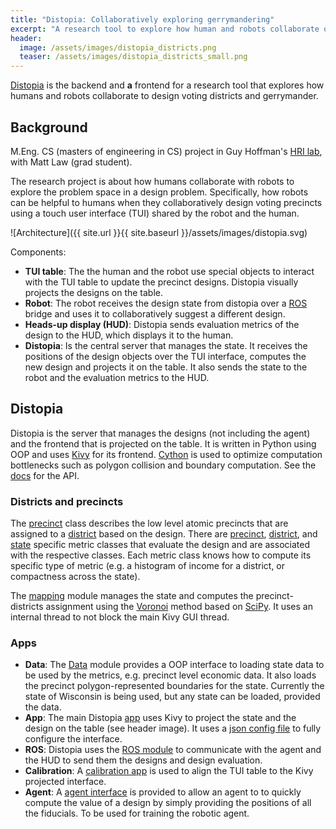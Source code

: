 ```yaml
---
title: "Distopia: Collaboratively exploring gerrymandering"
excerpt: "A research tool to explore how human and robots collaborate on a design problem: gerrymandering."
header:
  image: /assets/images/distopia_districts.png
  teaser: /assets/images/distopia_districts_small.png
---
```


[Distopia](https://github.com/hrc2da/distopia/) is the backend and **a** frontend for a research tool that explores how humans and robots collaborate to design voting districts and gerrymander.

## Background

M.Eng. CS (masters of engineering in CS) project in Guy Hoffman's [HRI lab](https://hrc2.io/), with Matt Law (grad student).

The research project is about how humans collaborate with robots to explore the problem space in a design problem. Specifically, how robots can be helpful to humans when they collaboratively design voting precincts using a touch user interface (TUI) shared by the robot and the human.

![Architecture]({{ site.url }}{{ site.baseurl }}/assets/images/distopia.svg)

Components:

* **TUI table**: The the human and the robot use special objects to interact with the TUI table to update the precinct designs. Distopia visually projects the designs on the table.
* **Robot**: The robot receives the design state from distopia over a [ROS](https://www.ros.org/) bridge and uses it to collaboratively suggest a different design.
* **Heads-up display (HUD)**: Distopia sends evaluation metrics of the design to the HUD, which displays it to the human.
* **Distopia**: Is the central server that manages the state. It receives the positions of the design objects over the TUI interface, computes the new design and projects it on the table. It also sends the state to the robot and the evaluation metrics to the HUD.

## Distopia

Distopia is the server that manages the designs (not including the agent) and the frontend that is projected on the table. It is written in Python using OOP and uses [Kivy](kivy.org) for its frontend. [Cython](https://cython.org/) is used to optimize computation bottlenecks such as polygon collision and boundary computation. See the [docs](https://hrc2da.github.io/distopia/) for the API.

### Districts and precincts

The [precinct](https://hrc2da.github.io/distopia/precinct.html) class describes the low level atomic precincts that are assigned to a [district](https://hrc2da.github.io/distopia/district.html) based on the design. There are [precinct](https://hrc2da.github.io/distopia/precinct.html#precinct-metrics), [district](https://hrc2da.github.io/distopia/district.html#district-metrics), and [state](https://hrc2da.github.io/distopia/metrics.html) specific metric classes that evaluate the design and are associated with the respective classes. Each metric class knows how to compute its specific type of metric (e.g. a histogram of income for a district, or compactness across the state).

The [mapping](https://hrc2da.github.io/distopia/mapping.html) module manages the state and computes the precinct-districts assignment using the [Voronoi](https://en.wikipedia.org/wiki/Voronoi_diagram) method based on [SciPy](https://docs.scipy.org/doc/scipy-0.18.1/reference/generated/scipy.spatial.Voronoi.html). It uses an internal thread to not block the main Kivy GUI thread.

### Apps

* **Data**: The [Data](https://github.com/hrc2da/distopia/blob/master/distopia/app/voronoi_data.py) module provides a OOP interface to loading state data to be used by the metrics, e.g. precinct level economic data. It also loads the precinct polygon-represented boundaries for the state. Currently the state of Wisconsin is being used, but any state can be loaded, provided the data.
* **App**: The main Distopia [app](https://github.com/hrc2da/distopia/blob/master/distopia/app/voronoi.py) uses Kivy to project the state and the design on the table (see header image). It uses a [json config file](https://github.com/hrc2da/distopia/blob/master/distopia/data/config.json) to fully configure the interface.
* **ROS**: Distopia uses the [ROS module](https://github.com/hrc2da/distopia/blob/master/distopia/app/ros.py) to communicate with the agent and the HUD to send them the designs and design evaluation.
* **Calibration**: A [calibration app](https://github.com/hrc2da/distopia/blob/master/distopia/app/alignment_app.py) is used to align the TUI table to the Kivy projected interface. 
* **Agent**: A [agent interface](https://github.com/hrc2da/distopia/blob/master/distopia/app/agent.py) is provided to allow an agent to to quickly compute the value of a design by simply providing the positions of all the fiducials. To be used for training the robotic agent.
